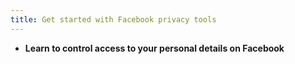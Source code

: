 ```yaml
---
title: Get started with Facebook privacy tools
---
```

- **Learn to control access to your personal details on Facebook**
